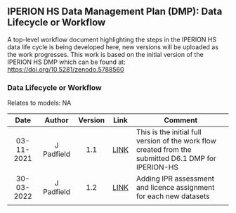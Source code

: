 ## IPERION HS Data Management Plan (DMP): Data Lifecycle or Workflow
A top-level workflow document highlighting the steps in the IPERION HS data life cycle is being developed here, new versions will be uploaded as the work progresses. This work is based on the initial version of the IPERION HS DMP which can be found at: https://doi.org/10.5281/zenodo.5788560

### Data Lifecycle or Workflow

Relates to models: NA

| Date  | Author | Version | Link | Comment |
| :-----------: | :-----------: | :-----------: | :-----------: | ----------- |
| 03-11-2021 | J Padfield | 1.1 | [LINK](https://research.ng-london.org.uk/modelling/?data=eJztWktv3DYQPitA%2FgOBAj013iR%2BtD0mcVsYqGvDcVKgl4Ir0btqtJJKUjYM7I%2FvUK%2FVSiKH0m4BH8aX2PuJ3zw4%2FGaozWLxm%2BT5mt1%2FDGw%2Fr1991lzqYClWcRrcyuwfEWp2m%2FA0jdNVkC3N338v0614FKn5xUbjsLBYqGK5Kj35S6RZlLE7kWcq1pl8djkmdJGPrAil4Fqo1tnhE6Wv2zzhoZhMzqWMRcSyQrPlc%2FBFCbm4E0pwGa6F%2FO7Nu%2FfBlofwqD1YkUaOqPzydCtFziXXcZYynka7DbGvHuwdGgoSyYBQFXmeSQ2UQPdBKaHUBhLNsgfWPHt1exdUpeLNKsW%2FRSw7%2B3nJNWfXPOUrUdKbJ9nXdydvg61eW3Pw%2BpXdozh9yOTGx8J0bizLp1OznMssKsJOPuBfKE%2BeIOHbE3tX%2FRKxjzz8tpJZAQVlUhBsoxiycoTtHxD7lUAT2JorlmZaBJ9gH%2BI0TIpIML6BX2Md84Q9ZfJbbvbIHAUdb0QSpyLYlkssNjpnqe%2Bc7ae%2Fy%2F112E5jymDdhiQORRpWeb3JRQp69AbY2e%2FV58G2UuHJvKAgJpBg0rZb2WLFoiwsTHYA7TSLQ09T31AktJAb2GFH5dq33a2%2Bx1Hnq7oujStKWDamXPSp7FVtIUf1AqyUzuoW5qwnC%2FdAP%2Freep36%2FiK9FmnwJU8yHvUxprO6kQbolIAyYJn5ETlkuIF6erh5FJInSavllzdX2EHz5u4%2F4cFt2cxE8EiBheASMptkOctrd5ujWI4IiN6612IZP0cy7mYfVOOftZYj3Wwi633bFLx6ZOsEjyIIHfJrq3uMqTV8MFP%2FedBbBWnf11rf%2BXlHa1fngz1u%2B%2FdspoPk%2BPNuWK6s7tqKY93Q%2BXJV1X2bD7tUqKaNLXqG2rQc6Sk0vbO5O5aLDyGUvzJRPMaR5zQ%2FoE8zQ1ksN7FGJKR9DJb8Alu2bS%2BG6Irn7ijrvsYcqz83eWKZZFWiHOvcStMK8AgnmrL%2BggnbiQ%2BTA%2FZWFJvTZ7Yg0Qqb94Zu9i7Yl%2Fu9xqmwI3QRTHBhfW24FnqdRex7EylMvAW04LIoFELbD2lsHKmxKeOIdb5sFa1v2NfB9kpzvwYhr%2B80ipmJo96niEn%2BVKpCea3ZCM2jcjp3XWvQkJu9%2B0M8sW4LMGPIVyFPyspy1QNuAZkXfpo2oblD6LpuxqjSffckNV61kzfUXqkNlSlxKR6ErC5v3RvRnunpFtriuWrqZk%2BUzKXJFJLSUDhcgj7lNYOpsKqWgFmxMIMhF04Vg%2BPC1oAk5g%2FzRN55vwRsim%2FyRKhFldmKxKwp4BYKsDkluTF%2Fwm6LZRKrNcQL1zQeJ2AE5oml2M9EuXhUUH9gS6gb430KpvMOmwplnJtHIHZRJRhoK%2FFInpsjFJ24D4ir7g%2BcqI7Tm8p5rNxxpdwv9PqVCuIk5CqDk9HnQMb%2F3tPuAzx9sujzd%2FV%2B9zG7rotyV%2B9CleTue0Df%2BV1vaointCeEDpz2appW691JuEfowWVLkVNxxh1BrHX86rbSATrjbu%2FiwLvTqVd3ctpA%2BtPPfv3JN4xhhzrFOpQr%2BhehUVepFhJahC7ryv3OdFhQO51qeXzeUvQenqpS2MDco%2B%2BK1D40egrR8XTf9%2FY90B7xFKHCGH2VyulCZyga0s5iLFQlVJW%2FbQGbypUay2L%2F6WO4N7qZdj11BoeatKjqCD7rnamLBVfWM8%2B532kF%2B0rxre%2Fw7xvLUF7P5svr2cuQ19a5GHRzE6eu6ho7F9XXmdX7pXqAb1%2BwmIE6rD%2BW5mtk5fmSeKyIZxqymZjK0w5nrqCcijLZIlLfF0h5HyNCvwHUQbqbQUdYfQhHJ8MhPmc2dLLgGnbuNx26rWAaht13Jscy1LDz%2BRp2%2FjI07NdCQnnIo1xnmxz5X2nHVkwdGLH%2FmDFmY9LV9r01FaPu7xf%2FnMutJ63v6Oj0pBWZcWIbp0fS7MOZ0yGPKCzj2egTM8QN48Hl7cJL3lA7mMBhlT8jnqHEXcyXuItDJW58z633UhvNAUpJEEEEEUQQQQQRRBBBBBFEEEEEEUQQQQQRRBBBBBFEEEEEEUQQQQQRRBBBBBFEEEEEEUQQQQQRRBBBBBFEEEEEEUQQQQQRRBBBBBFEEEEEEUQQQQQRRBBBBBFEEEEEEUQQQQQRRBBBBBFEEEEEEUTQ%2Fwv9B%2BuCHlA%3D) | This is the initial full version of the work flow created from the submitted D6.1 DMP for IPERION-HS |
| 30-03-2022 | J Padfield | 1.2 | [LINK](https://research.ng-london.org.uk/modelling/?data=eJytWU1v4zYQPctA%2FgOBAj11441tebfH3U1bBGiaIJtsgV4KWmJsdWVJJakEAfzjO9QHJfFbSU9JRM7jcObNm5GyXP5GcXVA95%2BjKDpbfOWY8mhH9lkR3dLyH5JwdJvjosiKfVTuxN9%2F74oTeSKF%2BOVscbZYLlm92zcgf5GiTEt0R6qSZbykLy0m4XVlWEsowZwweY6%2BoznmVOU4IQ4YTGlGUlTWHO1eogdG6PKOMIJpciD0h3cXq%2BiEE9gqXCVF2vg0cfuWkgpTzLOyQLhIhwuLnVoUvOfJ4zRTVldVSTkYg%2BEnxghjR7ghKh9Rv%2Ffq9i5qw2uwp%2BTfOqOjkF1ijtE1LvCeNEBiJ%2Fp2cf4%2BOvEDWJwt7KdkxWNJjyFYLpSUPGYFeCSsGeGQmHc1I%2Bj3LCFFQppotLQ5W9i3ZAylZVILfIjNiHqv88mXobU9QxUt0zoZRRh%2BAtNwLgNqT8pd%2B0uKPuPk%2B56WNVBJXCA6pdmRzaODBqFSonfrgBkqSk6iLxCZrEjyOiUIH%2BHXjGc4R88l%2FV6JqAli8%2BxIckhXdBImkxpQD4y0CKs7fFEeys4amLylQHP%2Fm4oUghoPAzUG6lgRoG6Fc5El5O4bpIQTemzoaz2gEw2HC68ir%2Bm2rwKySNpVl%2F6u5poNXxq9lcxIuyVfHjedDHfJtKBohaN6oBSBuswPpIgeqrzEqbqGeNnJfjRqPN69vnt9kPz0Q3Wd6uaJUJznUmwub64GjgajqDsmKJbw5gSnDLCiS4hAXlao6lzoGdN0LykT7l2%2ByMQyMm4cLed%2FdmIjxXKm%2Fb3UJ0VsJTBOU3Ac4mDj0WAjwWbYqCtQkgwCMS1HbQSx248Fzt7%2BBnt7pc%2B4hOwNATZT%2Bfg6TEStwaCf01lIntCst%2FfrH46NRvVqWn6B3FsIbzZQmDuQdvkpASIx4dlTlmpjmAZUlMK43h0zLotGPoDFXyAqJznvjtZexrNB38itMtw7iEqKWg%2BbPe6ykLVusB75qi7NiM24NWs4sip7toi755z1Cm46WpnkL6ei1BWzwTCFjpp0A9A14YcyRT8KP6FkalDaJsJMApwtVJearjFt8n2ZwSDYkKALmHOTqfl0R5ibjxPNNxKvBrV34nhfNDYyjX%2BQZzTWEIHyjdBzcViIBq0ikduTCLF1zpFqoiZBT4scSu8PoKDdVMqQaJ0du1JE8XNT7M1geiQcp83c1g6m3lz0jHNdvONrCJon0h9to4LbsbFDostPUm%2BuFUeQ7fXRG4nCouSR0Dbf4wlycogLS6buqs%2FaRJwETUUaGYe0YQo6VXUIIr9tJgGZoaSEWQmqFkFtoQOs5OIPsaMavW0DGsPHKids2calBRE2gp%2BwLNhYiePP0W29yzN2gJvB4I6zHA6B7rgj0zs3xkZh%2FQntIL%2FC%2BwKOrkZoLKFZJbbA3UkbSoBtxSl%2F6Qmcnvf0dLEubGSwt4xmBGjSwlj%2FDUIlA9Qkofuy05jxbjkAKs%2FdDHd1TxVpLNnDY3Td5X2gFGENTD8Jqg4NLaOHMHcNjyE4ovQnK%2BJ4HFJMJ1a2qzjLzHykyK1%2Bmq9rrUK61mrStbRDZvetlbdvrYP61srft%2BKAvrUO6lvroW9JbXaFwt821j2NQtA8F%2F1ZbRuhrumNYxR7l%2B9vFZ%2BrghMKAs0bKvffgXQGDwIkLaYvoMrjufIzDKgK0Fh9pkvGspUqovojX8UnEGYF8tnqEuSEHbV4HcBjW7NWgVofZIZFailn2mtz%2F3zekcZA2sXP6XA7tOuH%2BiRwHSKBa2Vw146ZLYJrrwhugkRw7RfBbYAIboJEcDOIYFAo%2FCK4UUTQg%2Be76nt9fA71T1fCTYgSbt6shBI3gywfs6Kl8%2FgjSF9c7f9R2u8Y3UwrPxCIGTPpHlPxfyamfaozVccrIbuvhzMs5DDlcrQTldnYHloMBfB%2FeK0OgQ7zYQ402DcTm%2BG5T7A2IYK1mc5s%2BjGzBWvjFaw4SLA2%2Fir%2BECBYcZBgxZpguUPhF6xYndrceL6rXmiDW7B%2FumDFIYIVv1mwfq0pkIvOfH%2FsXTa9Q5rW5g5y6wlp3vQuuYosLk3Z4X6bDATQRzonulQUM0TA2%2BXKMWA5jxYsMJ%2FqU6w4RLHiiWIZD5qtWbFXs7ZBmhX7C%2FljgGZtgzRrq2mWLxh%2B1doqquVF9F13rerWHB915dqGKNc2XLnMPLW%2BS06l7j%2B6tLlB) | Adding IPR assessment and licence assignment for each new datasets |
| <img width=120/> |<img width=90/> | <img width=60/> | <img width=60/> | |
